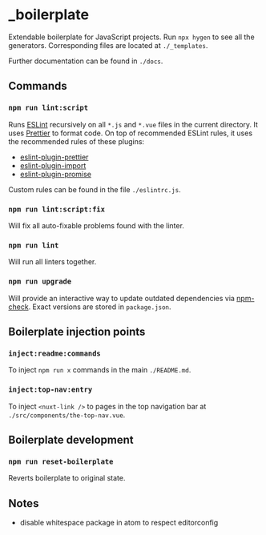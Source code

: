 # _boilerplate

Extendable boilerplate for JavaScript projects. Run `npx hygen` to see all the
generators. Corresponding files are located at `./_templates`.

Further documentation can be found in `./docs`.

## Commands

### `npm run lint:script`

Runs [ESLint](https://eslint.org) recursively on all `*.js` and `*.vue` files
in the current directory. It uses [Prettier](https://prettier.io) to format
code. On top of recommended ESLint rules, it uses the recommended rules of
these plugins:

- [eslint-plugin-prettier](https://github.com/prettier/eslint-plugin-prettier)
- [eslint-plugin-import](https://github.com/benmosher/eslint-plugin-import)
- [eslint-plugin-promise](https://github.com/xjamundx/eslint-plugin-promise)

Custom rules can be found in the file `./eslintrc.js`.

### `npm run lint:script:fix`

Will fix all auto-fixable problems found with the linter.

### `npm run lint`

Will run all linters together.

### `npm run upgrade`

Will provide an interactive way to update outdated dependencies via
[npm-check](https://github.com/dylang/npm-check). Exact versions are stored in
`package.json`.

<!-- inject:readme:commands -->

## Boilerplate injection points

### `inject:readme:commands`

To inject `npm run x` commands in the main `./README.md`.

### `inject:top-nav:entry`

To inject `<nuxt-link />` to pages in the top navigation bar at
`./src/components/the-top-nav.vue`.

## Boilerplate development

### `npm run reset-boilerplate`

Reverts boilerplate to original state.

## Notes

- disable whitespace package in atom to respect editorconfig
